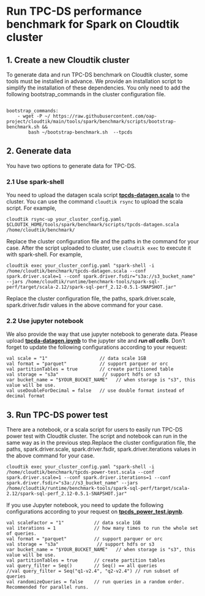 # Run TPC-DS performance benchmark for Spark on Cloudtik cluster

## 1. Create a new Cloudtik cluster
To generate data and run TPC-DS benchmark on Cloudtik cluster, some tools must be installed in advance.
We provide an installation script to simplify the installation of these dependencies. You only need to add the following bootstrap_commands in the cluster configuration file.
```buildoutcfg

bootstrap_commands:
    - wget -P ~/ https://raw.githubusercontent.com/oap-project/cloudtik/main/tools/spark/benchmark/scripts/bootstrap-benchmark.sh &&
        bash ~/bootstrap-benchmark.sh  --tpcds
```

## 2. Generate data
You have two options to generate data for TPC-DS.
### 2.1 Use spark-shell
You need to upload the datagen scala script **[tpcds-datagen.scala](./scripts/tpcds-datagen.scala)** to the cluster.
You can use the command `cloudtik rsync` to upload the scala script. For example,
```buildoutcfg
cloudtik rsync-up your_cluster_config.yaml  $CLOUTIK_HOME/tools/spark/benchmark/scripts/tpcds-datagen.scala /home/cloudtik/benchmark/
```
Replace the cluster configuration file and the paths in the command for your case.
After the script uploaded to cluster, use `cloudtik exec` to execute it with spark-shell. For example, 
```buildoutcfg
cloudtik exec your_cluster_config.yaml "spark-shell -i /home/cloudtik/benchmark/tpcds-datagen.scala --conf spark.driver.scale=1 --conf spark.driver.fsdir="s3a://s3_bucket_name" --jars /home/cloudtik/runtime/benchmark-tools/spark-sql-perf/target/scala-2.12/spark-sql-perf_2.12-0.5.1-SNAPSHOT.jar"
```
Replace the cluster configuration file, the paths, spark.driver.scale, spark.driver.fsdir values in the above command for your case.
### 2.2 Use jupyter notebook
We also provide the way that use jupyter notebook to generate data. Please upload **[tpcda-datagen.ipynb](./notebooks/tpcds-datagen.ipynb)** to the jupyter site and ***run all cells***.
Don't forget to update the following configurations according to your request:
```
val scale = "1"                   // data scale 1GB
val format = "parquet"            // support parquer or orc
val partitionTables = true        // create partitioned table
val storage = "s3a"                // support hdfs or s3
var bucket_name = "$YOUR_BUCKET_NAME"   // when storage is "s3", this value will be use.
val useDoubleForDecimal = false   // use double format instead of decimal format
```

## 3. Run TPC-DS power test

There are a notebook, or a scala script for users to easily run TPC-DS power test with Cloudtik cluster.
The script and notebook can run in the same way as in the previous step.Replace the cluster configuration file, the paths, spark.driver.scale, spark.driver.fsdir, spark.driver.iterations values in the above command for your case.
```buildoutcfg
cloudtik exec your_cluster_config.yaml "spark-shell -i /home/cloudtik/benchmark/tpcds-power-test.scala --conf spark.driver.scale=1 --conf spark.driver.iterations=1 --conf spark.driver.fsdir="s3a://s3_bucket_name" --jars /home/cloudtik/runtime/benchmark-tools/spark-sql-perf/target/scala-2.12/spark-sql-perf_2.12-0.5.1-SNAPSHOT.jar"

```
If you use Jupyter notebook, you need to update the following configurations according to your request on **[tpcds_power_test.ipynb](./notebooks/tpcds_power_test.ipynb)**.
```
val scaleFactor = "1"           // data scale 1GB
val iterations = 1              // how many times to run the whole set of queries.
val format = "parquet"          // support parquer or orc
val storage = "s3a"              // support hdfs or s3
var bucket_name = "$YOUR_BUCKET_NAME"   // when storage is "s3", this value will be use.
val partitionTables = true      // create partition tables
val query_filter = Seq()        // Seq() == all queries
//val query_filter = Seq("q1-v2.4", "q2-v2.4") // run subset of queries
val randomizeQueries = false    // run queries in a random order. Recommended for parallel runs.
```

